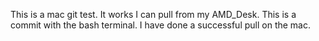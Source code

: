 This is a mac git test.
It works I can pull from my AMD_Desk.
This is a commit with the bash terminal.
I have done a successful pull on the mac.
